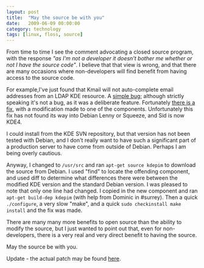 ```yaml
---
layout: post
title:  "May the source be with you"
date:   2009-06-09 00:00:00
category: technology
tags: [linux, floss, source]
---
```


From time to time I see the comment advocating a closed source program, with the response *"as I'm not a developer it doesn't bother me whether or not I have the source code"*.   I believe that that view is wrong, and that there are many occasions where non-developers will find benefit from having access to the source code.

<!--more-->

For example,I've just found that Kmail will not auto-complete email addresses from an LDAP KDE resource.  A [simple bug][1]; although strictly speaking it's not a bug, as it was a deliberate feature.  Fortunately [there is a fix][2],  with a modification made to one of the components.  Unfortunately this fix has not found its way into Debian Lenny or Squeeze, and Sid is now KDE4. 

I could install from the KDE SVN repository, but that version has not been tested with Debian, and I don't really want to have such a significant part of a production server to have come from outside of Debian.  Perhaps I am being overly cautious.

Anyway, I changed to `/usr/src` and ran `apt-get source kdepim` to download the source from Debian.  I used "find" to locate the offending component, and used diff to determine what differences there were between the modified KDE version and the standard Debian version.  I was pleased to note that only one line had changed.  I copied in the new component and ran `apt-get build-dep kdepim` (with help from Dominic in #surrey).   Then a quick `./configure`, a very slow "make", and a quick `sudo checkinstall make install` and the fix was made.

There are many many more benefits to open source than the ability to modify the source, but I just wanted to point out that, even for non-developers, there is a very real and very direct benefit to having the source.

May the source be with you.

[1]: http://bugs.kde.org/show_bug.cgi?id=146247
[2]: http://websvn.kde.org/?view=rev&revision=800071

Update - the actual patch may be found [here](http://goo.gl/FbHwh).


